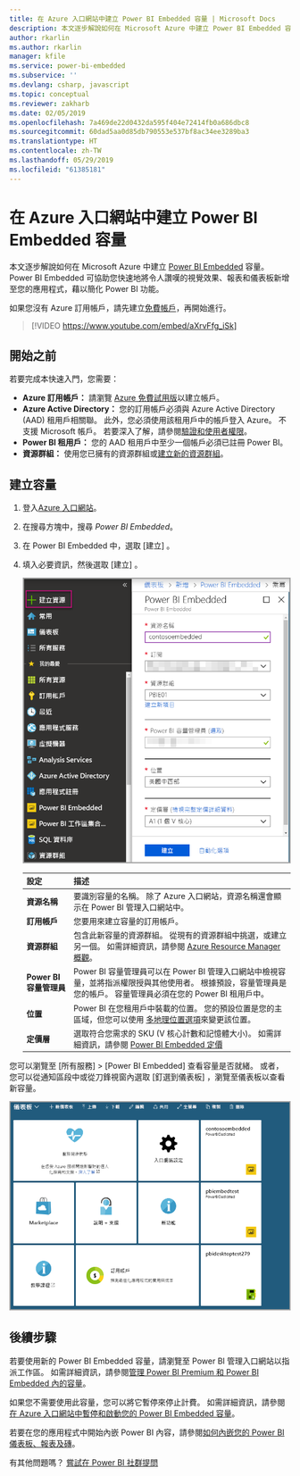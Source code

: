 ```yaml
---
title: 在 Azure 入口網站中建立 Power BI Embedded 容量 | Microsoft Docs
description: 本文逐步解說如何在 Microsoft Azure 中建立 Power BI Embedded 容量。
author: rkarlin
ms.author: rkarlin
manager: kfile
ms.service: power-bi-embedded
ms.subservice: ''
ms.devlang: csharp, javascript
ms.topic: conceptual
ms.reviewer: zakharb
ms.date: 02/05/2019
ms.openlocfilehash: 7a469de22d0432da595f404e72414fb0a686dbc8
ms.sourcegitcommit: 60dad5aa0d85db790553e537bf8ac34ee3289ba3
ms.translationtype: HT
ms.contentlocale: zh-TW
ms.lasthandoff: 05/29/2019
ms.locfileid: "61385181"
---
```

# <a name="create-power-bi-embedded-capacity-in-the-azure-portal"></a>在 Azure 入口網站中建立 Power BI Embedded 容量

本文逐步解說如何在 Microsoft Azure 中建立 [Power BI Embedded](azure-pbie-what-is-power-bi-embedded.md) 容量。 Power BI Embedded 可協助您快速地將令人讚嘆的視覺效果、報表和儀表板新增至您的應用程式，藉以簡化 Power BI 功能。

如果您沒有 Azure 訂用帳戶，請先建立[免費帳戶](https://azure.microsoft.com/free/)，再開始進行。

> [!VIDEO https://www.youtube.com/embed/aXrvFfg_iSk]

## <a name="before-you-begin"></a>開始之前

若要完成本快速入門，您需要：

* **Azure 訂用帳戶：** 請瀏覽 [Azure 免費試用版](https://azure.microsoft.com/free/)以建立帳戶。
* **Azure Active Directory：** 您的訂用帳戶必須與 Azure Active Directory (AAD) 租用戶相關聯。 此外，您必須使用該租用戶中的帳戶登入 Azure。 不支援 Microsoft 帳戶。 若要深入了解，請參閱[驗證和使用者權限](https://docs.microsoft.com/azure/analysis-services/analysis-services-manage-users)。
* **Power BI 租用戶：** 您的 AAD 租用戶中至少一個帳戶必須已註冊 Power BI。
* **資源群組：** 使用您已擁有的資源群組或[建立新的資源群組](https://docs.microsoft.com/azure/azure-resource-manager/resource-group-overview)。

## <a name="create-a-capacity"></a>建立容量

1. 登入[Azure 入口網站](https://portal.azure.com/)。

2. 在搜尋方塊中，搜尋 *Power BI Embedded*。

3. 在 Power BI Embedded 中，選取 [建立]  。

4. 填入必要資訊，然後選取 [建立]  。

    ![要填入以建立新容量的欄位](media/azure-pbie-create-capacity/azure-portal-create-power-bi-embedded.png)

    |設定 |描述 |
    |---------|---------|
    |**資源名稱**|要識別容量的名稱。 除了 Azure 入口網站，資源名稱還會顯示在 Power BI 管理入口網站中。|
    |**訂用帳戶**|您要用來建立容量的訂用帳戶。|
    |**資源群組**|包含此新容量的資源群組。 從現有的資源群組中挑選，或建立另一個。 如需詳細資訊，請參閱 [Azure Resource Manager 概觀](https://docs.microsoft.com/azure/azure-resource-manager/resource-group-overview)。|
    |**Power BI 容量管理員**|Power BI 容量管理員可以在 Power BI 管理入口網站中檢視容量，並將指派權限授與其他使用者。 根據預設，容量管理員是您的帳戶。 容量管理員必須在您的 Power BI 租用戶中。|
    |**位置**|Power BI 在您租用戶中裝載的位置。 您的預設位置是您的主區域，但您可以使用 [多地理位置選項](embedded-multi-geo.md)來變更該位置。
    |**定價層**|選取符合您需求的 SKU (V 核心計數和記憶體大小)。  如需詳細資訊，請參閱 [Power BI Embedded 定價](https://azure.microsoft.com/pricing/details/power-bi-embedded/)|

您可以瀏覽至 [所有服務]   > [Power BI Embedded]  查看容量是否就緒。 或者，您可以從通知區段中或從刀鋒視窗內選取 [釘選到儀表板]  ，瀏覽至儀表板以查看新容量。

![顯示 Power BI Embedded 容量的 Azure 入口網站儀表板](media/azure-pbie-create-capacity/azure-portal-dashboard.png)

## <a name="next-steps"></a>後續步驟

若要使用新的 Power BI Embedded 容量，請瀏覽至 Power BI 管理入口網站以指派工作區。 如需詳細資訊，請參閱[管理 Power BI Premium 和 Power BI Embedded 內的容量](https://powerbi.microsoft.com/documentation/powerbi-admin-premium-manage/)。

如果您不需要使用此容量，您可以將它暫停來停止計費。 如需詳細資訊，請參閱[在 Azure 入口網站中暫停和啟動您的 Power BI Embedded 容量](azure-pbie-pause-start.md)。

若要在您的應用程式中開始內嵌 Power BI 內容，請參閱[如何內嵌您的 Power BI 儀表板、報表及磚](https://powerbi.microsoft.com/documentation/powerbi-developer-embedding-content/)。

有其他問題嗎？ [嘗試在 Power BI 社群提問](http://community.powerbi.com/)